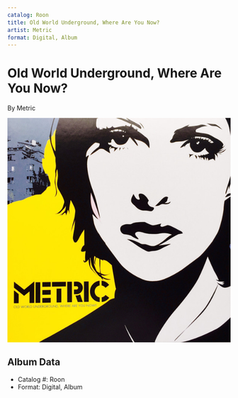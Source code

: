 ```yaml
---
catalog: Roon
title: Old World Underground, Where Are You Now?
artist: Metric
format: Digital, Album
---
```


# Old World Underground, Where Are You Now?

By Metric

![](../../assets/albumcovers/Metric-Old_World_Underground__Where_Are_You_Now.png)

## Album Data

- Catalog #: Roon
- Format: Digital, Album

